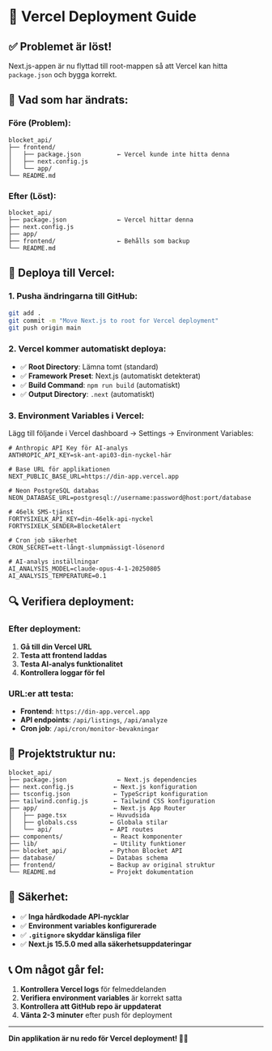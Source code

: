 # 🚀 Vercel Deployment Guide

## ✅ **Problemet är löst!**

Next.js-appen är nu flyttad till root-mappen så att Vercel kan hitta `package.json` och bygga korrekt.

## 🔧 **Vad som har ändrats:**

### **Före (Problem):**
```
blocket_api/
├── frontend/
│   ├── package.json          ← Vercel kunde inte hitta denna
│   ├── next.config.js
│   └── app/
└── README.md
```

### **Efter (Löst):**
```
blocket_api/
├── package.json              ← Vercel hittar denna
├── next.config.js
├── app/
├── frontend/                 ← Behålls som backup
└── README.md
```

## 🚀 **Deploya till Vercel:**

### **1. Pusha ändringarna till GitHub:**
```bash
git add .
git commit -m "Move Next.js to root for Vercel deployment"
git push origin main
```

### **2. Vercel kommer automatiskt deploya:**
- ✅ **Root Directory**: Lämna tomt (standard)
- ✅ **Framework Preset**: Next.js (automatiskt detekterat)
- ✅ **Build Command**: `npm run build` (automatiskt)
- ✅ **Output Directory**: `.next` (automatiskt)

### **3. Environment Variables i Vercel:**
Lägg till följande i Vercel dashboard → Settings → Environment Variables:

```env
# Anthropic API Key för AI-analys
ANTHROPIC_API_KEY=sk-ant-api03-din-nyckel-här

# Base URL för applikationen
NEXT_PUBLIC_BASE_URL=https://din-app.vercel.app

# Neon PostgreSQL databas
NEON_DATABASE_URL=postgresql://username:password@host:port/database

# 46elk SMS-tjänst
FORTYSIXELK_API_KEY=din-46elk-api-nyckel
FORTYSIXELK_SENDER=BlocketAlert

# Cron job säkerhet
CRON_SECRET=ett-långt-slumpmässigt-lösenord

# AI-analys inställningar
AI_ANALYSIS_MODEL=claude-opus-4-1-20250805
AI_ANALYSIS_TEMPERATURE=0.1
```

## 🔍 **Verifiera deployment:**

### **Efter deployment:**
1. **Gå till din Vercel URL**
2. **Testa att frontend laddas**
3. **Testa AI-analys funktionalitet**
4. **Kontrollera loggar för fel**

### **URL:er att testa:**
- **Frontend**: `https://din-app.vercel.app`
- **API endpoints**: `/api/listings`, `/api/analyze`
- **Cron job**: `/api/cron/monitor-bevakningar`

## 📁 **Projektstruktur nu:**

```
blocket_api/
├── package.json              ← Next.js dependencies
├── next.config.js           ← Next.js konfiguration
├── tsconfig.json            ← TypeScript konfiguration
├── tailwind.config.js       ← Tailwind CSS konfiguration
├── app/                     ← Next.js App Router
│   ├── page.tsx            ← Huvudsida
│   ├── globals.css         ← Globala stilar
│   └── api/                ← API routes
├── components/              ← React komponenter
├── lib/                     ← Utility funktioner
├── blocket_api/            ← Python Blocket API
├── database/               ← Databas schema
├── frontend/               ← Backup av original struktur
└── README.md               ← Projekt dokumentation
```

## 🔐 **Säkerhet:**

- ✅ **Inga hårdkodade API-nycklar**
- ✅ **Environment variables konfigurerade**
- ✅ **`.gitignore` skyddar känsliga filer**
- ✅ **Next.js 15.5.0 med alla säkerhetsuppdateringar**

## 📞 **Om något går fel:**

1. **Kontrollera Vercel logs** för felmeddelanden
2. **Verifiera environment variables** är korrekt satta
3. **Kontrollera att GitHub repo är uppdaterat**
4. **Vänta 2-3 minuter** efter push för deployment

---

**Din applikation är nu redo för Vercel deployment! 🚀✅**
